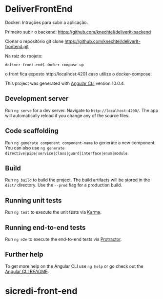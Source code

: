 # DeliverFrontEnd

Docker:
Intruções para subir a aplicação.

Primeiro subir o backend:
  https://github.com/knechtel/deliverIt-backend

Clonar o repositório
git clone https://github.com/knechtel/deliverIt-frontend.git

Na raiz do rpojeto:
  ```
deliver-front-end$ docker-compose up
  ```
o front fica exposto http://localhost:4201 caso utilize o docker-compose.


This project was generated with [Angular CLI](https://github.com/angular/angular-cli) version 10.0.4.

## Development server

Run `ng serve` for a dev server. Navigate to `http://localhost:4200/`. The app will automatically reload if you change any of the source files.

## Code scaffolding

Run `ng generate component component-name` to generate a new component. You can also use `ng generate directive|pipe|service|class|guard|interface|enum|module`.

## Build

Run `ng build` to build the project. The build artifacts will be stored in the `dist/` directory. Use the `--prod` flag for a production build.

## Running unit tests

Run `ng test` to execute the unit tests via [Karma](https://karma-runner.github.io).

## Running end-to-end tests

Run `ng e2e` to execute the end-to-end tests via [Protractor](http://www.protractortest.org/).

## Further help

To get more help on the Angular CLI use `ng help` or go check out the [Angular CLI README](https://github.com/angular/angular-cli/blob/master/README.md).
# sicredi-front-end
